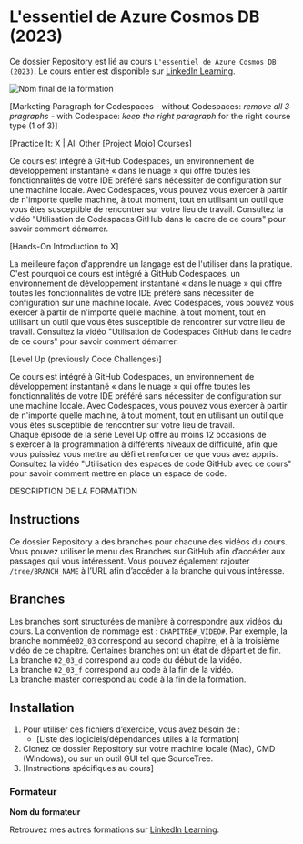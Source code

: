 # L'essentiel de Azure Cosmos DB (2023)

Ce dossier Repository est lié au cours `L'essentiel de Azure Cosmos DB (2023)`. Le cours entier est disponible sur [LinkedIn Learning][lil-course-url].

![Nom final de la formation][lil-thumbnail-url] 

[Marketing Paragraph for Codespaces - without Codespaces: _remove all 3 pragraphs_ - with Codespace: _keep the right paragraph_ for the right course type (1 of 3)]

[Practice It: X | All Other [Project Mojo] Courses]

Ce cours est intégré à GitHub Codespaces, un environnement de développement instantané « dans le nuage » qui offre toutes les fonctionnalités de votre IDE préféré sans nécessiter de configuration sur une machine locale. Avec Codespaces, vous pouvez vous exercer à partir de n'importe quelle machine, à tout moment, tout en utilisant un outil que vous êtes susceptible de rencontrer sur votre lieu de travail. Consultez la vidéo "Utilisation de Codespaces GitHub dans le cadre de ce cours" pour savoir comment démarrer.    

[Hands-On Introduction to X]

La meilleure façon d'apprendre un langage est de l'utiliser dans la pratique. C'est pourquoi ce cours est intégré à GitHub Codespaces, un environnement de développement instantané « dans le nuage » qui offre toutes les fonctionnalités de votre IDE préféré sans nécessiter de configuration sur une machine locale. Avec Codespaces, vous pouvez vous exercer à partir de n'importe quelle machine, à tout moment, tout en utilisant un outil que vous êtes susceptible de rencontrer sur votre lieu de travail. Consultez la vidéo "Utilisation de Codespaces GitHub dans le cadre de ce cours" pour savoir comment démarrer.    

[Level Up (previously Code Challenges)] 

Ce cours est intégré à GitHub Codespaces, un environnement de développement instantané « dans le nuage » qui offre toutes les fonctionnalités de votre IDE préféré sans nécessiter de configuration sur une machine locale. Avec Codespaces, vous pouvez vous exercer à partir de n'importe quelle machine, à tout moment, tout en utilisant un outil que vous êtes susceptible de rencontrer sur votre lieu de travail.  
Chaque épisode de la série Level Up offre au moins 12 occasions de s'exercer à la programmation à différents niveaux de difficulté, afin que vous puissiez vous mettre au défi et renforcer ce que vous avez appris. Consultez la vidéo "Utilisation des espaces de code GitHub avec ce cours" pour savoir comment mettre en place un espace de code.  

DESCRIPTION DE LA FORMATION

## Instructions

Ce dossier Repository a des branches pour chacune des vidéos du cours. Vous pouvez utiliser le menu des Branches sur GitHub afin d’accéder aux passages qui vous intéressent. Vous pouvez également rajouter `/tree/BRANCH_NAME` à l’URL afin d’accéder à la branche qui vous intéresse. 

## Branches

Les branches sont structurées de manière à correspondre aux vidéos du cours. La convention de nommage est : `CHAPITRE#_VIDEO#`. Par exemple, la branche nommée`02_03` correspond au second chapitre, et à la troisième vidéo de ce chapitre. Certaines branches ont un état de départ et de fin.  
La branche `02_03_d` correspond au code du début de la vidéo.  
La branche `02_03_f` correspond au code à la fin de la vidéo.  
La branche master correspond au code à la fin de la formation. 

## Installation

1. Pour utiliser ces fichiers d’exercice, vous avez besoin de : 
   - [Liste des logiciels/dépendances utiles à la formation] 
2. Clonez ce dossier Repository sur votre machine locale (Mac), CMD (Windows), ou sur un outil GUI tel que SourceTree. 
3. [Instructions spécifiques au cours] 


### Formateur

**Nom du formateur** 

 Retrouvez mes autres formations sur [LinkedIn Learning][lil-URL-trainer].

[0]: # (Replace these placeholder URLs with actual course URLs)
[lil-course-url]: https://www.linkedin.com
[lil-thumbnail-url]: https:
[lil-URL-trainer]: https://www.linkedin.com/learning/instructors/rudi-bruchez

[1]: # (End of FR-Instruction ###############################################################################################)
[lil-course-url]: https://www.linkedin.com 
[lil-thumbnail-url]: https:// 

[1]: # (End of BP-Instruction ###############################################################################################) 
